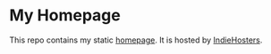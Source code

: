 My Homepage
===========

This repo contains my static [homepage](https://marcinszamotulski.me).
It is hosted by [IndieHosters](https://indiehosters.net).
